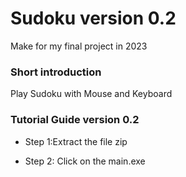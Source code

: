 # Sudoku version 0.2
Make for my final project in 2023

### Short introduction
 Play Sudoku with Mouse and Keyboard
### Tutorial Guide version 0.2
 - Step 1:Extract the file zip
 
 - Step 2: Click on the main.exe
 
  
